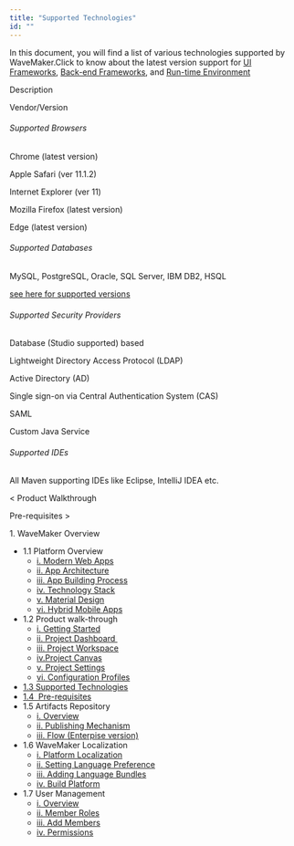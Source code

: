 ```yaml
---
title: "Supported Technologies"
id: ""
---
```


In this document, you will find a list of various technologies supported by WaveMaker.Click to know about the latest version support for [UI Frameworks](/learn/wavemaker-release-notes/#UI-Frameworks), [Back-end Frameworks](/learn/wavemaker-release-notes/#Back-end-Frameworks), and [Run-time Environment](/learn/wavemaker-release-notes/#Run_Time_Environment)

Description

Vendor/Version

###### Supported Browsers

Chrome (latest version)

Apple Safari (ver 11.1.2)

Internet Explorer (ver 11)

Mozilla Firefox (latest version)

Edge (latest version)

###### Supported Databases

MySQL, PostgreSQL, Oracle, SQL Server, IBM DB2, HSQL

[see here for supported versions](/learn/app-development/services/database-services/#supported-databases)

###### Supported Security Providers

Database (Studio supported) based

Lightweight Directory Access Protocol (LDAP)

Active Directory (AD)

Single sign-on via Central Authentication System (CAS)

SAML

Custom Java Service

###### Supported IDEs

All Maven supporting IDEs like Eclipse, IntelliJ IDEA etc.

< Product Walkthrough

Pre-requisites >

1\. WaveMaker Overview

- 1.1 Platform Overview
    - [i. Modern Web Apps](/learn/app-development/wavemaker-overview/platform-overview/#modern-web-apps)
    - [ii. App Architecture](/learn/app-development/wavemaker-overview/platform-overview/#app-architecture)
    - [iii. App Building Process](/learn/app-development/wavemaker-overview/platform-overview/#app-building-process)
    - [iv. Technology Stack](/learn/app-development/wavemaker-overview/platform-overview/#technology-stack)
    - [v. Material Design](/learn/app-development/wavemaker-overview/platform-overview/#material-design)
    - [vi. Hybrid Mobile Apps](/learn/app-development/wavemaker-overview/platform-overview/#mobile-apps)
- 1.2 Product walk-through
    - [i. Getting Started](/learn/app-development/wavemaker-overview/product-walkthrough/#getting-started)
    - [ii. Project Dashboard ](/learn/app-development/wavemaker-overview/product-walkthrough/#project-dashboard)
    - [iii. Project Workspace](/learn/app-development/wavemaker-overview/product-walkthrough/#workspace)
    - [iv.Project Canvas](/learn/app-development/wavemaker-overview/product-walkthrough/#canvas)
    - [v. Project Settings](/learn/app-development/wavemaker-overview/product-walkthrough/#settings)
    - [vi. Configuration Profiles](/learn/app-development/wavemaker-overview/product-walkthrough/#profiles)
- [1.3 Supported Technologies](#)
- [1.4  Pre-requisites](/learn/app-development/wavemaker-overview/pre-requisites/)
- 1.5 Artifacts Repository
    - [i. Overview](/learn/app-development/wavemaker-overview/artifacts-repository/#)
    - [ii. Publishing Mechanism](/learn/app-development/wavemaker-overview/artifacts-repository/#publishing)
    - [iii. Flow (Enterpise version)](/learn/app-development/wavemaker-overview/artifacts-repository/#enterprise)
- 1.6 WaveMaker Localization
    - [i. Platform Localization](/learn/app-development/wavemaker-overview/localization/#platform_locale)
    - [ii. Setting Language Preference](/learn/app-development/wavemaker-overview/localization/#setting)
    - [iii. Adding Language Bundles](/learn/app-development/wavemaker-overview/localization/#adding)
    - [iv. Build Platform](/learn/app-development/wavemaker-overview/localization/#build)
- 1.7 User Management
    - [i. Overview](/learn/app-development/wavemaker-overview/project-user-management/#roles)
    - [ii. Member Roles](/learn/app-development/wavemaker-overview/project-user-management/#roles)
    - [iii. Add Members](/learn/app-development/wavemaker-overview/project-user-management/#add)
    - [iv. Permissions](/learn/app-development/wavemaker-overview/project-user-management/#permissions)
